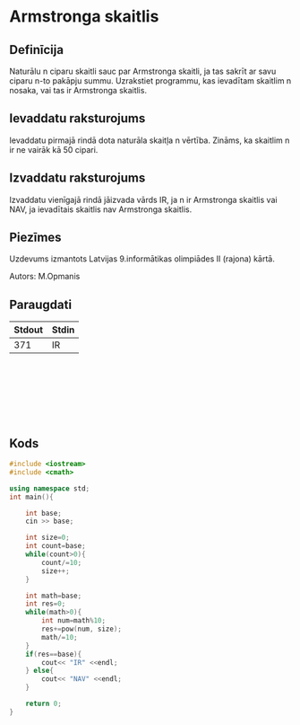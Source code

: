 # Armstronga skaitlis
## Definīcija
Naturālu n ciparu skaitli sauc par Armstronga skaitli, ja tas sakrīt ar savu ciparu n-to pakāpju summu.
Uzrakstiet programmu, kas ievadītam skaitlim n nosaka, vai tas ir Armstronga skaitlis.

## Ievaddatu raksturojums
Ievaddatu pirmajā rindā dota naturāla skaitļa n vērtība. Zināms, ka skaitlim n ir ne vairāk kā 50 cipari.

## Izvaddatu raksturojums
Izvaddatu vienīgajā rindā jāizvada vārds IR, ja n ir Armstronga skaitlis vai NAV, ja ievadītais skaitlis nav Armstronga skaitlis.

 

## Piezīmes
Uzdevums izmantots Latvijas 9.informātikas olimpiādes II (rajona) kārtā. 

Autors: M.Opmanis

## Paraugdati
Stdout | Stdin
-|-
371 | IR

<br>
<br>
<br>
<br>
<br>
<br>


## Kods
```cpp
#include <iostream>
#include <cmath>

using namespace std;
int main(){

    int base;
    cin >> base;

    int size=0;
    int count=base;
    while(count>0){
        count/=10;
        size++;
    }

    int math=base;
    int res=0;
    while(math>0){
        int num=math%10;
        res+=pow(num, size);
        math/=10;
    }
    if(res==base){
        cout<< "IR" <<endl;
    } else{
        cout<< "NAV" <<endl;
    }

    return 0;
}
```